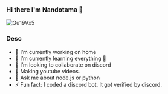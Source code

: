 ### Hi there I'm Nandotama 👋
![Gu19Vx5](https://user-images.githubusercontent.com/65104995/115117533-a29b4c80-9fd1-11eb-8b18-5b2dad326c4d.gif)

### Desc
- 🔭 I’m currently working on home
- 🌱 I’m currently learning everything 🤣
- 👯 I’m looking to collaborate on discord
- 💎 Making youtube videos.
- 💬 Ask me about node.js or python
- ⚡ Fun fact: I coded a discord bot. It got verified by discord.
